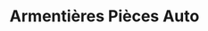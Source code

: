 ---
title: "Armentières Pièces Auto"
url: /armentieres/armentieres-pieces-auto/
shop: pièces de voitures
---